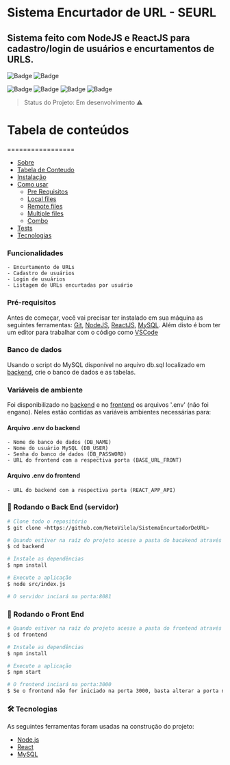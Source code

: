# Sistema Encurtador de URL - SEURL

## Sistema feito com NodeJS e ReactJS para cadastro/login de usuários e encurtamentos de URLS.

![Badge](https://img.shields.io/static/v1?label=react&message=framework&color=blue&style=for-the-badge&logo=REACT)
![Badge](https://img.shields.io/static/v1?label=node&message=Ambiente-de-execução&color=green&style=for-the-badge&logo=NODE)

![Badge](https://img.shields.io/github/issues/NetoVilela/SistemaEncurtadorDeURL)
![Badge](https://img.shields.io/github/forks/NetoVilela/SistemaEncurtadorDeURL)
![Badge](https://img.shields.io/github/stars/NetoVilela/SistemaEncurtadorDeURL)
![Badge](https://img.shields.io/github/license/NetoVilela/SistemaEncurtadorDeURL)

> Status do Projeto: Em desenvolvimento :warning:

# Tabela de conteúdos
=================
<!--ts-->
   * [Sobre](#Sobre)
   * [Tabela de Conteudo](#tabela-de-conteudo)
   * [Instalação](#instalacao)
   * [Como usar](#como-usar)
      * [Pre Requisitos](#pre-requisitos)
      * [Local files](#local-files)
      * [Remote files](#remote-files)
      * [Multiple files](#multiple-files)
      * [Combo](#combo)
   * [Tests](#testes)
   * [Tecnologias](#tecnologias)
<!--te-->

### Funcionalidades
    - Encurtamento de URLs
    - Cadastro de usuários
    - Login de usuários
    - Listagem de URLs encurtadas por usuário



### Pré-requisitos

Antes de começar, você vai precisar ter instalado em sua máquina as seguintes ferramentas:
[Git](https://git-scm.com), [NodeJS](https://nodejs.org/en/), [ReactJS](https://pt-br.reactjs.org/), [MySQL](https://www.mysql.com/). 
Além disto é bom ter um editor para trabalhar com o código como [VSCode](https://code.visualstudio.com/)

### Banco de dados

Usando o script do MySQL disponível no arquivo db.sql localizado em [backend](https://github.com/NetoVilela/SistemaEncurtadorDeURL/tree/master/backend), crie o banco de dados e as tabelas.

### Variáveis de ambiente

Foi disponibilizado no [backend](https://github.com/NetoVilela/SistemaEncurtadorDeURL/tree/master/backend) e no [frontend](https://github.com/NetoVilela/SistemaEncurtadorDeURL/tree/master/frontend) os arquivos '.env' (não foi engano). Neles estão contidas as variáveis ambientes necessárias para:
#### Arquivo .env do backend
    - Nome do banco de dados (DB_NAME)
    - Nome do usuário MySQL (DB_USER)
    - Senha do banco de dados (DB_PASSWORD)
    - URL do frontend com a respectiva porta (BASE_URL_FRONT)

#### Arquivo .env do frontend
    - URL do backend com a respectiva porta (REACT_APP_API)

### 🎲 Rodando o Back End (servidor)

```bash
# Clone todo o repositório
$ git clone <https://github.com/NetoVilela/SistemaEncurtadorDeURL>

# Quando estiver na raíz do projeto acesse a pasta do bacakend através do terminal
$ cd backend

# Instale as dependências
$ npm install

# Execute a aplicação 
$ node src/index.js

# O servidor inciará na porta:8081 


```

### 🎲 Rodando o Front End
```bash
# Quando estiver na raíz do projeto acesse a pasta do frontend através do terminal
$ cd frontend

# Instale as dependências
$ npm install

# Execute a aplicação 
$ npm start

# O frontend inciará na porta:3000 
$ Se o frontend não for iniciado na porta 3000, basta alterar a porta na variável ambiente para a porta usada em sua máquina.
```

### 🛠 Tecnologias

As seguintes ferramentas foram usadas na construção do projeto:

- [Node.js](https://nodejs.org/en/)
- [React](https://pt-br.reactjs.org/)
- [MySQL](https://www.mysql.com/)
